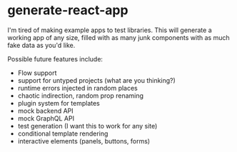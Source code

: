 # generate-react-app

I'm tired of making example apps to test libraries.
This will generate a working app of any size, filled with as many junk components with as much fake data as you'd like.

Possible future features include:

- Flow support
- support for untyped projects (what are you thinking?)
- runtime errors injected in random places
- chaotic indirection, random prop renaming
- plugin system for templates
- mock backend API
- mock GraphQL API
- test generation (I want this to work for any site)
- conditional template rendering
- interactive elements (panels, buttons, forms)
